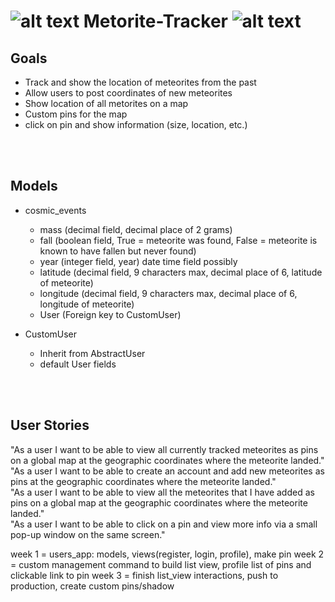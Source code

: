 # ![alt text](https://github.com/CardinalKibbles/Metorite-Tracker/blob/main/static/images/favicon.ico?raw=true) Metorite-Tracker ![alt text](https://github.com/CardinalKibbles/Metorite-Tracker/blob/main/static/images/favicon.ico?raw=true)

## Goals

- Track and show the location of meteorites from the past
- Allow users to post coordinates of new meteorites
- Show location of all metorites on a map
- Custom pins for the map
- click on pin and show information (size, location, etc.)
<br/>
<br/>

## Models

- cosmic_events

  - mass (decimal field, decimal place of 2 grams)
  - fall (boolean field, True = meteorite was found, False = meteorite is known to have fallen but never found)
  - year (integer field, year)  date time field possibly 
  - latitude (decimal field, 9 characters max, decimal place of 6, latitude of meteorite)
  - longitude (decimal field, 9 characters max, decimal place of 6, longitude of meteorite)
  - User (Foreign key to CustomUser)

- CustomUser
  
  - Inherit from AbstractUser 
  - default User fields

<br/>
<br/>

## User Stories
"As a user I want to be able to view all currently tracked meteorites as pins on a global map at the geographic coordinates where the meteorite landed."
<br/>
"As a user I want to be able to create an account and add new meteorites as pins at the geographic coordinates where the meteorite landed."
<br/>
"As a user I want to be able to view all the meteorites that I have added as pins on a global map at the geographic coordinates where the meteorite landed."
<br/>
"As a user I want to be able to click on a pin and view more info via a small pop-up window on the same screen."

week 1 = users_app: models, views(register, login, profile), make pin
week 2 = custom management command to build list view, profile list of pins and clickable link to pin
week 3 = finish list_view interactions, push to production, create custom pins/shadow
